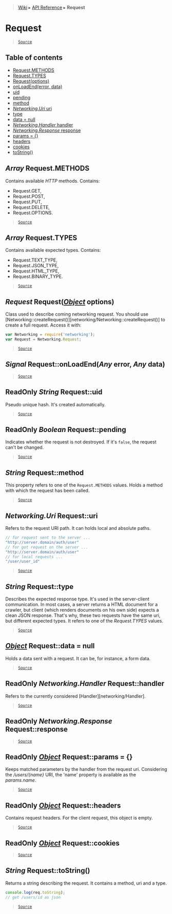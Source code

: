 > [Wiki](Home) ▸ [API Reference](API-Reference) ▸ **Request**

Request
=======

> [`Source`](/Neft-io/neft/tree/master/src/networking/request.litcoffee#request)

## Table of contents
  * [Request.METHODS](#array-requestmethods)
  * [Request.TYPES](#array-requesttypes)
  * [Request(options)](#request-requestobject-options)
  * [onLoadEnd(error, data)](#signal-requestonloadendany-error-any-data)
  * [uid](#readonly-string-requestuid)
  * [pending](#readonly-boolean-requestpending)
  * [method](#string-requestmethod)
  * [*Networking.Uri* uri](#networkinguri-requesturi)
  * [type](#string-requesttype)
  * [data = null](#object-requestdata--null)
  * [*Networking.Handler* handler](#readonly-networkinghandler-requesthandler)
  * [*Networking.Response* response](#readonly-networkingresponse-requestresponse)
  * [params = {}](#readonly-object-requestparams--)
  * [headers](#readonly-object-requestheaders)
  * [cookies](#readonly-object-requestcookies)
  * [toString()](#string-requesttostring)

*Array* Request.METHODS
-----------------------

Contains available *HTTP* methods.
Contains:
 - Request.GET,
 - Request.POST,
 - Request.PUT,
 - Request.DELETE,
 - Request.OPTIONS.

> [`Source`](/Neft-io/neft/tree/master/src/networking/request.litcoffee#array-requestmethods)

*Array* Request.TYPES
---------------------

Contains available expected types.
Contains:
 - Request.TEXT_TYPE,
 - Request.JSON_TYPE,
 - Request.HTML_TYPE,
 - Request.BINARY_TYPE.

> [`Source`](/Neft-io/neft/tree/master/src/networking/request.litcoffee#array-requesttypes)

*Request* Request([*Object*](/Neft-io/neft/wiki/Utils-API.md#boolean-isobjectany-value) options)
-----------------------------------

Class used to describe coming networking request.
You should use [Networking::createRequest()][networking/Networking::createRequest()]
to create a full request.
Access it with:
```javascript
var Networking = require('networking');
var Request = Networking.Request;
```

> [`Source`](/Neft-io/neft/tree/master/src/networking/request.litcoffee#request-requestobject-options)

*Signal* Request::onLoadEnd(*Any* error, *Any* data)
----------------------------------------------------

> [`Source`](/Neft-io/neft/tree/master/src/networking/request.litcoffee#signal-requestonloadendany-error-any-data)

ReadOnly *String* Request::uid
------------------------------

Pseudo unique hash. It's created automatically.

> [`Source`](/Neft-io/neft/tree/master/src/networking/request.litcoffee#readonly-string-requestuid)

ReadOnly *Boolean* Request::pending
-----------------------------------

Indicates whether the request is not destroyed.
If it's `false`, the request can't be changed.

> [`Source`](/Neft-io/neft/tree/master/src/networking/request.litcoffee#readonly-boolean-requestpending)

*String* Request::method
------------------------

This property refers to one of the `Request.METHODS` values.
Holds a method with which the request has been called.

> [`Source`](/Neft-io/neft/tree/master/src/networking/request.litcoffee#string-requestmethod)

*Networking.Uri* Request::uri
-----------------------------

Refers to the request URI path.
It can holds local and absolute paths.
```javascript
// for request sent to the server ...
"http://server.domain/auth/user"
// for got request on the server ...
"http://server.domain/auth/user"
// for local requests ...
"/user/user_id"
```

> [`Source`](/Neft-io/neft/tree/master/src/networking/request.litcoffee#networkinguri-requesturi)

*String* Request::type
----------------------

Describes the expected response type.
It's used in the server-client communication.
In most cases, a server returns a HTML document for a crawler, but client
(which renders documents on his own side) expects a clean JSON response.
That's why, these two requests have the same uri, but different expected types.
It refers to one of the *Request.TYPES* values.

> [`Source`](/Neft-io/neft/tree/master/src/networking/request.litcoffee#string-requesttype)

[*Object*](/Neft-io/neft/wiki/Utils-API.md#boolean-isobjectany-value) Request::data = null
-----------------------------

Holds a data sent with a request.
It can be, for instance, a form data.

> [`Source`](/Neft-io/neft/tree/master/src/networking/request.litcoffee#object-requestdata--null)

ReadOnly *Networking.Handler* Request::handler
----------------------------------------------

Refers to the currently considered [Handler][networking/Handler].

> [`Source`](/Neft-io/neft/tree/master/src/networking/request.litcoffee#readonly-networkinghandler-requesthandler)

ReadOnly *Networking.Response* Request::response
------------------------------------------------

> [`Source`](/Neft-io/neft/tree/master/src/networking/request.litcoffee#readonly-networkingresponse-requestresponse)

ReadOnly [*Object*](/Neft-io/neft/wiki/Utils-API.md#boolean-isobjectany-value) Request::params = {}
--------------------------------------

Keeps matched parameters by the handler from the request uri.
Considering the */users/{name}* URI,
the 'name' property is available as the *params.name*.

> [`Source`](/Neft-io/neft/tree/master/src/networking/request.litcoffee#readonly-object-requestparams--)

ReadOnly [*Object*](/Neft-io/neft/wiki/Utils-API.md#boolean-isobjectany-value) Request::headers
----------------------------------

Contains request headers.
For the client request, this object is empty.

> [`Source`](/Neft-io/neft/tree/master/src/networking/request.litcoffee#readonly-object-requestheaders)

ReadOnly [*Object*](/Neft-io/neft/wiki/Utils-API.md#boolean-isobjectany-value) Request::cookies
----------------------------------

> [`Source`](/Neft-io/neft/tree/master/src/networking/request.litcoffee#readonly-object-requestcookies)

*String* Request::toString()
----------------------------

Returns a string describing the request.
It contains a method, uri and a type.
```javascript
console.log(req.toString);
// get /users/id as json
```

> [`Source`](/Neft-io/neft/tree/master/src/networking/request.litcoffee#string-requesttostring)

